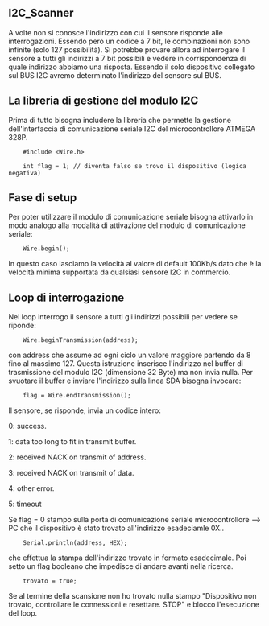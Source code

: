 ## I2C_Scanner

A volte non si conosce l'indirizzo con cui il sensore risponde alle interrogazioni. Essendo però un codice a 7 bit, 
le combinazioni non sono infinite (solo 127 possibilità).
Si potrebbe provare allora ad interrogare il sensore a tutti gli indirizzi a 7 bit possibili e vedere in corrispondenza 
di quale indirizzo abbiamo una risposta. Essendo il solo dispositivo collegato sul BUS I2C avremo determinato l'indirizzo del sensore 
sul BUS.

## La libreria di gestione del modulo I2C

Prima di tutto bisogna includere la libreria che permette la gestione dell'interfaccia di comunicazione seriale I2C 
del microcontrollore ATMEGA 328P.

        #include <Wire.h>
        
        int flag = 1; // diventa falso se trovo il dispositivo (logica negativa)
 
## Fase di setup

Per poter utilizzare il modulo di comunicazione seriale bisogna attivarlo in modo analogo alla modalità di attivazione 
del modulo di comunicazione seriale:

        Wire.begin();
        
In questo caso lasciamo la velocità al valore di default 100Kb/s dato che è la velocità minima supportata da qualsiasi 
sensore I2C in commercio.

## Loop di interrogazione 

 
Nel loop interrogo il sensore a tutti gli indirizzi possibili per vedere se riponde:

        Wire.beginTransmission(address);
        
con address che assume ad ogni ciclo un valore maggiore partendo da 8 fino al massimo 127. Questa istruzione inserisce l'indirizzo nel buffer di trasmissione del modulo I2C (dimensione 32 Byte) ma non invia nulla. Per svuotare il buffer e inviare l'indirizzo sulla linea SDA bisogna invocare:

        flag = Wire.endTransmission();

Il sensore, se risponde, invia un codice intero:

0: success.

1: data too long to fit in transmit buffer.

2: received NACK on transmit of address.

3: received NACK on transmit of data.

4: other error.

5: timeout


Se flag = 0 stampo sulla porta di comunicazione seriale microcontrollore --> PC che il dispositivo è stato trovato all'indirizzo esadeciamle 0X..

        Serial.println(address, HEX);

che effettua la stampa dell'indirizzo trovato in formato esadecimale. Poi setto un flag booleano che impedisce di andare avanti nella ricerca.

        trovato = true;
        
Se al termine della scansione non ho trovato nulla stampo "Dispositivo non trovato, controllare le connessioni e resettare. STOP" e blocco l'esecuzione del loop.


 
